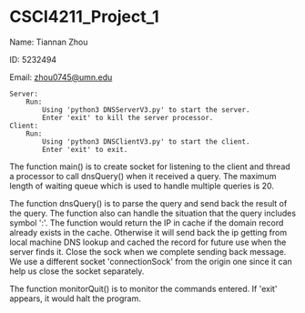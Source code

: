 # CSCI4211_Project_1

Name: Tiannan Zhou

ID: 5232494

Email: zhou0745@umn.edu

~~~
Server:
	Run:
		Using 'python3 DNSServerV3.py' to start the server.
		Enter 'exit' to kill the server processor.
Client:
	Run:
		Using 'python3 DNSClientV3.py' to start the client.
		Enter 'exit' to exit.
~~~

The function main() is to create socket for listening to the client and thread a processor to call dnsQuery() when it received a query. The maximum length of waiting queue which is used to handle multiple queries is 20.

The function dnsQuery() is to parse the query and send back the result of the query. The function also can handle the situation that the query includes symbol ':'. The function would return the IP in cache if the domain record already exists in the cache. Otherwise it will send back the ip getting from local machine DNS lookup and cached the record for future use when the server finds it. Close the sock when we complete sending back message. We use a different socket 'connectionSock' from the origin one since it can help us close the socket separately.

The function monitorQuit() is to monitor the commands entered. If 'exit' appears, it would halt the program.
